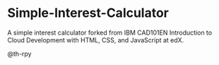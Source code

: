 # Simple-Interest-Calculator
A simple interest calculator forked from IBM CAD101EN Introduction to Cloud Development with HTML, CSS, and JavaScript at edX.

@th-rpy